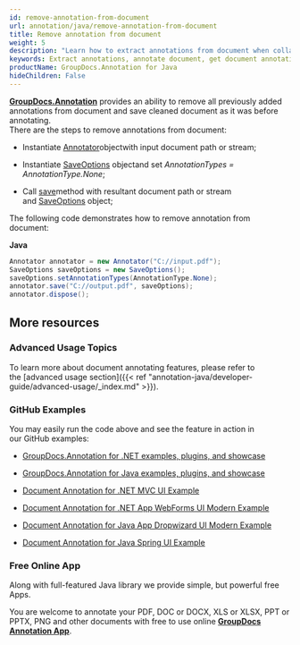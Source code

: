 ```yaml
---
id: remove-annotation-from-document
url: annotation/java/remove-annotation-from-document
title: Remove annotation from document
weight: 5
description: "Learn how to extract annotations from document when collaborate, edit and annotate documents using GroupDocs.Annotation for Java. "
keywords: Extract annotations, annotate document, get document annotations
productName: GroupDocs.Annotation for Java
hideChildren: False
---
```

**[GroupDocs.Annotation](https://products.groupdocs.com/annotation/java)** provides an ability to remove all previously added annotations from document and save cleaned document as it was before annotating.  
There are the steps to remove annotations from document:

*   Instantiate [Annotator](https://apireference.groupdocs.com/java/annotation/com.groupdocs.annotation/Annotator)objectwith input document path or stream;
    
*   Instantiate [SaveOptions](https://apireference.groupdocs.com/java/annotation/com.groupdocs.annotation.options.export/SaveOptions) objectand set *AnnotationTypes = AnnotationType.None*;
    
*   Call [save](https://apireference.groupdocs.com/java/annotation/com.groupdocs.annotation/Annotator#save(java.io.InputStream))method with resultant document path or stream and [SaveOptions](https://apireference.groupdocs.com/java/annotation/com.groupdocs.annotation.options.export/SaveOptions) object;
    

The following code demonstrates how to remove annotation from document:

**Java**

```csharp
Annotator annotator = new Annotator("C://input.pdf");
SaveOptions saveOptions = new SaveOptions();
saveOptions.setAnnotationTypes(AnnotationType.None);
annotator.save("C://output.pdf", saveOptions);
annotator.dispose();
```

## More resources

### Advanced Usage Topics

To learn more about document annotating features, please refer to the [advanced usage section]({{< ref "annotation-java/developer-guide/advanced-usage/_index.md" >}}).

### GitHub Examples

You may easily run the code above and see the feature in action in our GitHub examples:

*   [GroupDocs.Annotation for .NET examples, plugins, and showcase](https://github.com/groupdocs-annotation/GroupDocs.Annotation-for-.NET)
    
*   [GroupDocs.Annotation for Java examples, plugins, and showcase](https://github.com/groupdocs-annotation/GroupDocs.Annotation-for-Java)
    
*   [Document Annotation for .NET MVC UI Example](https://github.com/groupdocs-annotation/GroupDocs.Annotation-for-.NET-MVC) 
    
*   [Document Annotation for .NET App WebForms UI Modern Example](https://github.com/groupdocs-annotation/GroupDocs.Annotation-for-.NET-WebForms)
    
*   [Document Annotation for Java App Dropwizard UI Modern Example](https://github.com/groupdocs-annotation/GroupDocs.Annotation-for-Java-Dropwizard)
    
*   [Document Annotation for Java Spring UI Example](https://github.com/groupdocs-annotation/GroupDocs.Annotation-for-Java-Spring)
    

### Free Online App

Along with full-featured Java library we provide simple, but powerful free Apps.

You are welcome to annotate your PDF, DOC or DOCX, XLS or XLSX, PPT or PPTX, PNG and other documents with free to use online **[GroupDocs Annotation App](https://products.groupdocs.app/annotation)**.

